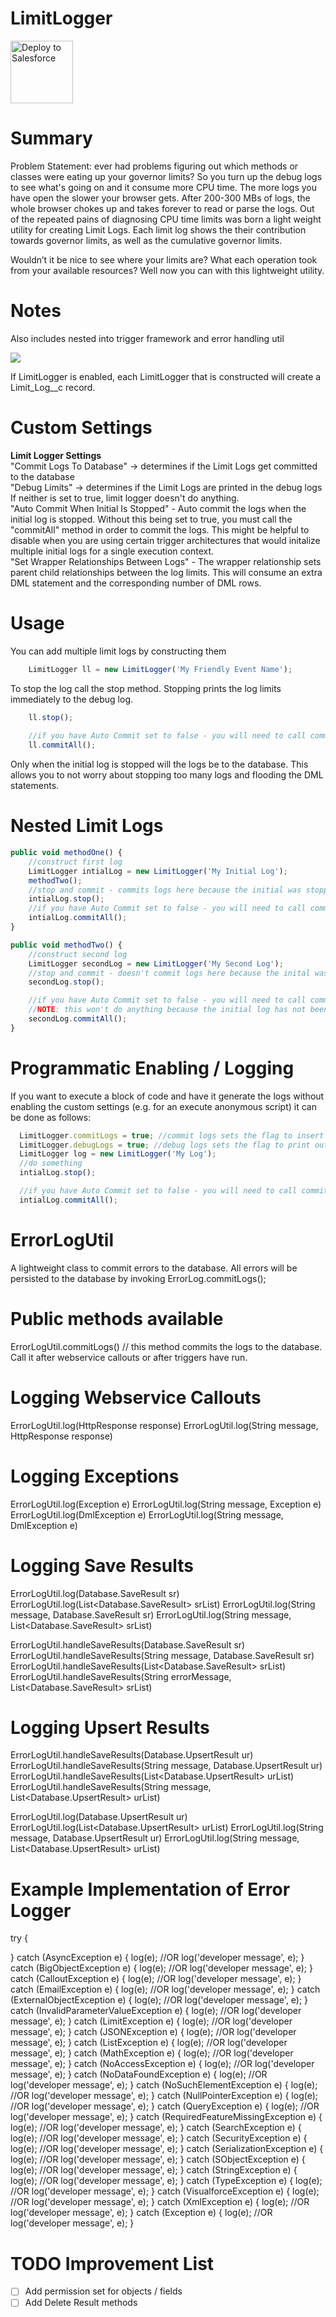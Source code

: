 # LimitLogger
<p float="left">
    <a href="https://githubsfdeploy.herokuapp.com?owner=timbarsotti&repo=LimitLogger">
  <img alt="Deploy to Salesforce"
       src="https://raw.githubusercontent.com/afawcett/githubsfdeploy/master/src/main/webapp/resources/img/deploy.png" width="100">
</a> 
       <!-- <img alt='Build Status' 
             src='http://ec2-18-221-14-184.us-east-2.compute.amazonaws.com:8080/buildStatus/icon?job=limitlogger' width="100" /> -->

  </p>
 

# Summary
Problem Statement: ever had problems figuring out which methods or classes were eating up your governor limits? So you turn up the debug logs to see what's going on and it consume more CPU time. The more logs you have open the slower your browser gets. After 200-300 MBs of logs, the whole browser chokes up and takes forever to read or parse the logs. Out of the repeated pains of diagnosing CPU time limits was born a light weight utility for creating Limit Logs. Each limit log shows the their contribution towards governor limits, as well as the cumulative governor limits. 

Wouldn’t it be nice to see where your limits are? What each operation took from your available resources? Well now you can with this lightweight utility.

# Notes 
Also includes nested into trigger framework and error handling util

<img src=http://timbarsotti.com/wp-content/uploads/2018/12/Limit_Log__LL-0000124___Salesforce_-_Developer_Edition-2-1024x976.png />

If LimitLogger is enabled, each LimitLogger that is constructed will create a Limit_Log__c record. 

# Custom Settings
<strong>Limit Logger Settings</strong><br/>
"Commit Logs To Database" -> determines if the Limit Logs get committed to the database<br/>
"Debug Limits" -> determines if the Limit Logs are printed in the debug logs<br/>
If neither is set to true, limit logger doesn't do anything. <br/>
"Auto Commit When Initial Is Stopped" - Auto commit the logs when the initial log is stopped. Without this being set to true, you must call the "commitAll" method in order to commit the logs. This might be helpful to disable when you are using certain trigger architectures that would initalize multiple initial logs for a single execution context.<br/>
"Set Wrapper Relationships Between Logs" - The wrapper relationship sets parent child relationships between the log limits. This will consume an extra DML statement and the corresponding number of DML rows. <br/>


# Usage
You can add multiple limit logs by constructing them
```javascript
    LimitLogger ll = new LimitLogger('My Friendly Event Name');
```

To stop the log call the stop method. Stopping prints the log limits immediately to the debug log.
```javascript
    ll.stop();
    
    //if you have Auto Commit set to false - you will need to call commit all explicitly 
    ll.commitAll(); 
```

    
Only when the initial log is stopped will the logs be to the database. This allows you to not worry about stopping too many logs and flooding the DML statements.


# Nested Limit Logs
```javascript
public void methodOne() {
    //construct first log
    LimitLogger intialLog = new LimitLogger('My Initial Log');
    methodTwo();
    //stop and commit - commits logs here because the initial was stopped
    intialLog.stop();
    //if you have Auto Commit set to false - you will need to call commit all explicitly 
    intialLog.commitAll(); 
}

public void methodTwo() {
    //construct second log
    LimitLogger secondLog = new LimitLogger('My Second Log'); 
    //stop and commit - doesn't commit logs here because the inital wasn't stopped
    secondLog.stop();

    //if you have Auto Commit set to false - you will need to call commit all explicitly 
    //NOTE: this won't do anything because the initial log has not been stopped.
    secondLog.commitAll(); 
}
```

# Programmatic Enabling / Logging
If you want to execute a block of code and have it generate the logs without enabling the custom settings (e.g. for an execute anonymous script) it can be done as follows: 
```javascript
  LimitLogger.commitLogs = true; //commit logs sets the flag to insert records into the database
  LimitLogger.debugLogs = true; //debug logs sets the flag to print out the debug log statements
  LimitLogger log = new LimitLogger('My Log');
  //do something
  intialLog.stop();

  //if you have Auto Commit set to false - you will need to call commit all explicitly 
  intialLog.commitAll(); 
```

# ErrorLogUtil
A lightweight class to commit errors to the database. All errors will be persisted to the database by invoking ErrorLog.commitLogs();

# Public methods available 
ErrorLogUtil.commitLogs()  // this method commits the logs to the database. Call it after webservice callouts or after triggers have run.

# Logging Webservice Callouts
ErrorLogUtil.log(HttpResponse response) 
ErrorLogUtil.log(String message, HttpResponse response) 

# Logging Exceptions 
ErrorLogUtil.log(Exception e) 
ErrorLogUtil.log(String message, Exception e) 
ErrorLogUtil.log(DmlException e) 
ErrorLogUtil.log(String message, DmlException e)

# Logging Save Results 
ErrorLogUtil.log(Database.SaveResult sr) 
ErrorLogUtil.log(List<Database.SaveResult> srList) 
ErrorLogUtil.log(String message, Database.SaveResult sr) 
ErrorLogUtil.log(String message, List<Database.SaveResult> srList) 

ErrorLogUtil.handleSaveResults(Database.SaveResult sr) 
ErrorLogUtil.handleSaveResults(String message, Database.SaveResult sr) 
ErrorLogUtil.handleSaveResults(List<Database.SaveResult> srList) 
ErrorLogUtil.handleSaveResults(String errorMessage, List<Database.SaveResult> srList) 

# Logging Upsert Results
ErrorLogUtil.handleSaveResults(Database.UpsertResult ur) 
ErrorLogUtil.handleSaveResults(String message, Database.UpsertResult ur) 
ErrorLogUtil.handleSaveResults(List<Database.UpsertResult> urList) 
ErrorLogUtil.handleSaveResults(String message, List<Database.UpsertResult> urList) 

ErrorLogUtil.log(Database.UpsertResult ur) 
ErrorLogUtil.log(List<Database.UpsertResult> urList) 
ErrorLogUtil.log(String message, Database.UpsertResult ur) 
ErrorLogUtil.log(String message, List<Database.UpsertResult> urList) 

# Example Implementation of Error Logger  
try {

} catch (AsyncException e) {
  log(e); //OR log('developer message', e);
} catch (BigObjectException e) {
  log(e); //OR log('developer message', e);
} catch (CalloutException e) {
  log(e); //OR log('developer message', e);
} catch (EmailException e) {
  log(e); //OR log('developer message', e);
} catch (ExternalObjectException e) {
  log(e); //OR log('developer message', e);
} catch (InvalidParameterValueException e) {
  log(e); //OR log('developer message', e);
} catch (LimitException e) {
  log(e); //OR log('developer message', e);
} catch (JSONException e) {
  log(e); //OR log('developer message', e);
} catch (ListException e) {
  log(e); //OR log('developer message', e);
} catch (MathException e) {
  log(e); //OR log('developer message', e);
} catch (NoAccessException e) {
  log(e); //OR log('developer message', e);
} catch (NoDataFoundException e) {
  log(e); //OR log('developer message', e);
} catch (NoSuchElementException e) {
  log(e); //OR log('developer message', e);
} catch (NullPointerException e) {
  log(e); //OR log('developer message', e);
} catch (QueryException e) {
  log(e); //OR log('developer message', e);
} catch (RequiredFeatureMissingException e) {
  log(e); //OR log('developer message', e);
} catch (SearchException e) {
  log(e); //OR log('developer message', e);
} catch (SecurityException e) {
  log(e); //OR log('developer message', e);
} catch (SerializationException e) {
  log(e); //OR log('developer message', e);
} catch (SObjectException e) {
  log(e); //OR log('developer message', e);
} catch (StringException e) {
  log(e); //OR log('developer message', e);
} catch (TypeException e) {
  log(e); //OR log('developer message', e);
} catch (VisualforceException e) {
  log(e); //OR log('developer message', e);
} catch (XmlException e) {
  log(e); //OR log('developer message', e);
} catch (Exception e) {
  log(e); //OR log('developer message', e);
}


# TODO Improvement List
- [ ] Add permission set for objects / fields
- [ ] Add Delete Result methods

